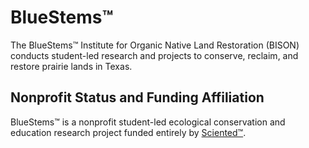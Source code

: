 # BlueStems™
The BlueStems™ Institute for Organic Native Land Restoration (BISON) conducts student-led research and projects to conserve, reclaim, and restore prairie lands in Texas.

## Nonprofit Status and Funding Affiliation
BlueStems™ is a nonprofit student-led ecological conservation and education research project funded entirely by [Sciented™](https://www.sciented.org).
